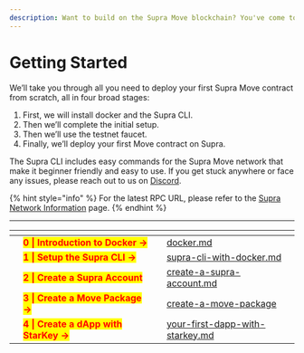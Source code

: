 ```yaml
---
description: Want to build on the Supra Move blockchain? You've come to the right place!
---
```


# Getting Started

We’ll take you through all you need to deploy your first Supra Move contract from scratch, all in four broad stages:

1. First, we will install docker and the Supra CLI.
2. Then we’ll complete the initial setup.
3. Then we’ll use the testnet faucet.
4. Finally, we’ll deploy your first Move contract on Supra.&#x20;

The Supra CLI includes easy commands for the Supra Move network that make it beginner friendly and easy to use. If you get stuck anywhere or face any issues, please reach out to us on [Discord](https://www.discord.gg/supralabs).

{% hint style="info" %}
For the latest RPC URL, please refer to the [Supra Network Information](../network-information.md) page.
{% endhint %}

***

<table data-card-size="large" data-view="cards"><thead><tr><th></th><th></th><th></th><th data-hidden data-card-target data-type="content-ref"></th></tr></thead><tbody><tr><td></td><td><mark style="color:red;"><strong>0 | Introduction to Docker →</strong></mark></td><td></td><td><a href="docker.md">docker.md</a></td></tr><tr><td></td><td><mark style="color:red;"><strong>1 | Setup the Supra CLI →</strong></mark></td><td></td><td><a href="supra-cli-with-docker.md">supra-cli-with-docker.md</a></td></tr><tr><td></td><td><mark style="color:red;"><strong>2 | Create a Supra Account</strong></mark></td><td></td><td><a href="create-a-supra-account.md">create-a-supra-account.md</a></td></tr><tr><td></td><td><mark style="color:red;"><strong>3 | Create a Move Package →</strong></mark></td><td></td><td><a href="create-a-move-package/">create-a-move-package</a></td></tr><tr><td></td><td><mark style="color:red;"><strong>4 | Create a dApp with StarKey →</strong></mark></td><td></td><td><a href="your-first-dapp-with-starkey.md">your-first-dapp-with-starkey.md</a></td></tr></tbody></table>
